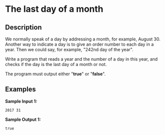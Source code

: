 # The last day of a month

## Description
We normally speak of a day by addressing a month, for example, August 30. Another way to indicate a day is to give an order number to each day in a year. Then we could say, for example, "242nd day of the year".

Write a program that reads a year and the number of a day in this year, and checks if the day is the last day of a month or not.

The program must output either "**true**" or "**false**".

## Examples
**Sample Input 1:**
```console
2017 31
```

**Sample Output 1:**
```console
true
```
